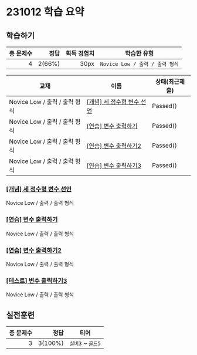 
# 231012 학습 요약

## 학습하기
|총 문제수|정답|획득 경험치|학습한 유형|
|---:|---:|---:|---|
|4|2(66%)|30px|`Novice Low / 출력 / 출력 형식`|

|교재|이름|상태(최근제출)|
|---|---|---|
|Novice Low / 출력 / 출력 형식|[[개념] 세 정수형 변수 선언](https://www.codetree.ai/missions/4/problems/declaration-of-three-natural-numbers/introduction)|Passed()|
|Novice Low / 출력 / 출력 형식|[[연습] 변수 출력하기](https://www.codetree.ai/missions/4/problems/outputing-variables/description)|Passed()|
|Novice Low / 출력 / 출력 형식|[[연습] 변수 출력하기2](https://www.codetree.ai/missions/4/problems/outputing-variables/description)|Passed()|
|Novice Low / 출력 / 출력 형식|[[연습] 변수 출력하기3](https://www.codetree.ai/missions/4/problems/outputing-variables-3/description)|Passed()|


### [[개념] 세 정수형 변수 선언](https://www.codetree.ai/missions/4/problems/declaration-of-three-natural-numbers/introduction)
Novice Low / 출력 / 출력 형식

### [[연습] 변수 출력하기](https://www.codetree.ai/missions/4/problems/outputing-variables/description)
Novice Low / 출력 / 출력 형식

### [[연습] 변수 출력하기2](https://www.codetree.ai/missions/4/problems/outputing-variables-2/description)
Novice Low / 출력 / 출력 형식

### [[테스트] 변수 출력하기3](https://www.codetree.ai/missions/4/problems/outputing-variables-3/description)
Novice Low / 출력 / 출력 형식


## 실전훈련
|총 문제수|정답|티어|
|---:|---:|---|
|3|3(100%)|`실버3` ~ `골드5`|
